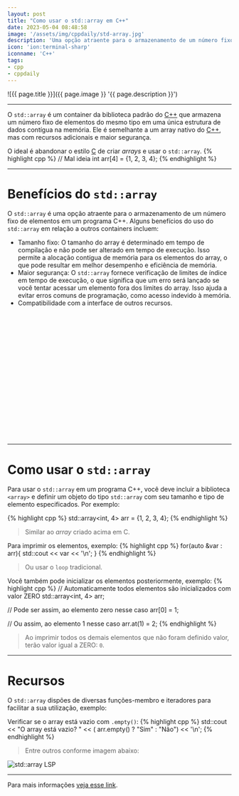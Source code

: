 ```yaml
---
layout: post
title: "Como usar o std::array em C++"
date: 2023-05-04 08:48:58
image: '/assets/img/cppdaily/std-array.jpg'
description: 'Uma opção atraente para o armazenamento de um número fixo de elementos em um programa C++.'
icon: 'ion:terminal-sharp'
iconname: 'C++'
tags:
- cpp
- cppdaily
---
```


![{{ page.title }}]({{ page.image }} '{{ page.description }}')

---

O `std::array` é um container da biblioteca padrão do [C++](https://terminalroot.com.br/tags#cpp) que armazena um número fixo de elementos do mesmo tipo em uma única estrutura de dados contígua na memória. Ele é semelhante a um array nativo do [C++](https://terminalroot.com.br/tags#cpp), mas com recursos adicionais e maior segurança.

O ideal é abandonar o estilo [C](https://terminalroot.com.br/tags#linguagemc) de criar *arrays* e usar o `std::array`.
{% highlight cpp %}
// Mal ideia
int arr[4] = {1, 2, 3, 4};
{% endhighlight %}

---

# Benefícios do `std::array`

O `std::array` é uma opção atraente para o armazenamento de um número fixo de elementos em um programa C++. Alguns benefícios do uso do `std::array` em relação a outros containers incluem:

+ Tamanho fixo: O tamanho do array é determinado em tempo de compilação e não pode ser alterado em tempo de execução. Isso permite a alocação contígua de memória para os elementos do array, o que pode resultar em melhor desempenho e eficiência de memória.
+ Maior segurança: O `std::array` fornece verificação de limites de índice em tempo de execução, o que significa que um erro será lançado se você tentar acessar um elemento fora dos limites do array. Isso ajuda a evitar erros comuns de programação, como acesso indevido à memória.
+ Compatibilidade com a interface de outros recursos.


<!-- SQUARE - GAMES ROOT -->
<script async src="//pagead2.googlesyndication.com/pagead/js/adsbygoogle.js"></script>
<ins class="adsbygoogle"
style="display:inline-block;width:336px;height:280px"
data-ad-client="ca-pub-2838251107855362"
data-ad-slot="5351066970"></ins>
<script>
(adsbygoogle = window.adsbygoogle || []).push({});
</script>

---

# Como usar o `std::array`
Para usar o `std::array` em um programa C++, você deve incluir a biblioteca `<array>` e definir um objeto do tipo `std::array` com seu tamanho e tipo de elemento especificados. Por exemplo:

{% highlight cpp %}
std::array<int, 4> arr = {1, 2, 3, 4};
{% endhighlight %}
> Similar ao *array* criado acima em C.

Para imprimir os elementos, exemplo:
{% highlight cpp %}
for(auto &var : arr){
    std::cout << var << '\n';
}
{% endhighlight %}
> Ou usar o `loop` tradicional.

Você também pode inicializar os elementos posteriormente, exemplo:
{% highlight cpp %}
// Automaticamente todos elementos são inicializados com valor ZERO
std::array<int, 4> arr;

// Pode ser assim, ao elemento zero nesse caso
arr[0] = 1;

// Ou assim, ao elemento 1 nesse caso
arr.at(1) = 2;
{% endhighlight %}
> Ao imprimir todos os demais elementos que não foram definido valor, terão valor igual a ZERO: `0`.

---

# Recursos
O `std::array` dispões de diversas funções-membro e iteradores para facilitar a sua utilização, exemplo:

Verificar se o array está vazio com `.empty()`:
{% highlight cpp %}
std::cout << "O array está vazio? " << 
  ( arr.empty() ? "Sim" : "Não") << '\n';
{% endhighlight %}

> Entre outros conforme imagem abaixo:

![std::array LSP](./std-array.png) 

---

Para mais informações [veja esse link](https://en.cppreference.com/w/cpp/container/array).


